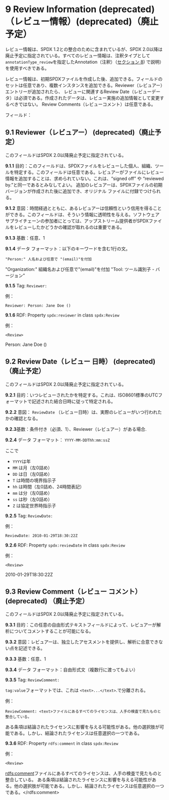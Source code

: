 # 9 Review Information (deprecated)（レビュー情報）(deprecated)（廃止予定）

レビュー情報は、SPDX 1.2との整合のために含まれているが、SPDX 2.0以降は廃止予定に指定されている。すべてのレビュー情報は、注釈タイプとして`annotationType_review`を指定したAnnotation（注釈）（[セクション 8](./8-annotations.md)) で説明）を使用すべきである。

レビュー情報は、初期SPDXファイルを作成した後、追加できる。フィールドのセットは任意であり、複数インスタンスを追加できる。Reviewer（レビュアー）エントリーが追加されたら、 レビューに関連するReview Date（レビューデータ）は必須である。作成されたデータは、レビュー実施の追加情報として変更するべきではない。 Review Comments（レビューコメント）は任意である。

フィールド：

## 9.1 Reviewer（レビュアー） (deprecated)（廃止予定） <a name="9.1"></a>

このフィールドはSPDX 2.0以降廃止予定に指定されている。

**9.1.1** 目的：このフィールドは、SPDXファイルをレビューした個人、組織、ツールを特定する。このフィールドは任意である。レビュアーがファイルにレビュー情報を追加することは、求められていない。これは、“signed off” や “reviewed by.”と同一であるとみなしてよい。 追加のレビュアーは、SPDXファイルの初期バージョンが作成された後に追加でき、オリジナル ファイルに付録でつけられる。

**9.1.2** 意図：時間経過とともに、あるレビュアーは信頼性という信用を得ることができる。このフィールドは、そういう情報に透明性を与える。ソフトウェア サプライチェーンの参加者にとっては、アップストリーム提供者がSPDXファイルをレビューしたかどうかの確認が取れるのは重要である。

**9.1.3** 基数：任意、1

**9.1.4** データ フォーマット：以下のキーワードを含む1行の文。

    "Person:" 人名および任意で "(email)"を付加
 "Organization:" 組織名および任意で"(email)"を付加
 "Tool: ツール識別子 - バージョン”

**9.1.5** Tag: `Reviewer:`

例：

    Reviewer: Person: Jane Doe ()

**9.1.6** RDF: Property `spdx:reviewer` in class `spdx:Review`

例：

    <Review>
 <reviewer> Person: Jane Doe () </reviewer>
 </Review>

## 9.2 Review Date（レビュー 日時） (deprecated)（廃止予定） <a name="9.2"></a>

このフィールドはSPDX 2.0以降廃止予定に指定されている。

**9.2.1** 目的：いつレビューされたかを特定する。これは、ISO8601標準のUTCフォーマットで記述された結合日時に従って特定される。

**9.2.2** 意図： `ReviewDate` （レビュー日時）は、実際のレビューがいつ行われたかの確認となる。

**9.2.3**基数：条件付き（必須、1）、Reviewer（レビュアー）がある場合.

**9.2.4** データ フォーマット： `YYYY-MM-DDThh:mm:ssZ`

ここで

* `YYYY`は年
* `MM` は月（左0詰め）
* `DD` は日（左0詰め）
* `T` は時間の境界指示子
* `hh` は時間（左0詰め、24時間表記）
* `mm` は分（左0詰め）
* `ss`  は秒（左0詰め）
* `Z` は協定世界時指示子

**9.2.5** Tag: `ReviewDate:`

例：

    ReviewDate: 2010-01-29T18:30:22Z

**9.2.6** RDF: Property `spdx:reviewDate` in class `spdx:Review`

例：

    <Review>
 <reviewDate> 2010-01-29T18:30:22Z </reviewDate>
 </Review>

## 9.3 Review Comment（レビュー コメント） (deprecated) （廃止予定）<a name="9.3"></a>

このフィールドはSPDX 2.0以降廃止予定に指定されている。

**9.3.1** 目的：この任意の自由形式テキストフィールドによって、レビュアーが解析についてコメントすることが可能になる。

**9.3.2** 意図：レビュアーは、独立したアセスメントを提供し、解析に合意できない点を記述できる。

**9.3.3** 基数：任意、1

**9.3.4** データ フォーマット：自由形式文（複数行に渡ってもよい）

**9.3.5** Tag: `ReviewComment:`

`tag:value`フォーマットでは、これは `<text>...</text>`.で分離される。

例：

    ReviewComment: <text>ファイルにあるすべてのライセンスは、人手の検査で見たものと整合している。
 ある条項は結論されたライセンスに影響を与える可能性がある。他の選択肢が可能である。しかし、結論されたライセンスは任意選択の一つである。</text>

**9.3.6** RDF: Property `rdfs:comment` in class `spdx:Review`

例：

    <Review>
 <rdfs:comment>ファイルにあるすべてのライセンスは、人手の検査で見たものと整合している。
 ある条項は結論されたライセンスに影響を与える可能性がある。他の選択肢が可能である。しかし、結論されたライセンスは任意選択の一つである。</rdfs:comment>
 </Review>